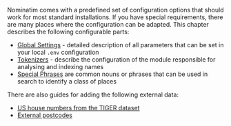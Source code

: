 Nominatim comes with a predefined set of configuration options that should
work for most standard installations. If you have special requirements, there
are many places where the configuration can be adapted. This chapter describes
the following configurable parts:

* [Global Settings](Settings.md) - detailed description of all parameters that
  can be set in your local `.env` configuration
* [Tokenizers](Tokenizers.md) - describe the configuration of the module
  responsible for analysing and indexing names
* [Special Phrases](Special-Phrases.md) are common nouns or phrases that
  can be used in search to identify a class of places

There are also guides for adding the following external data:

* [US house numbers from the TIGER dataset](Tiger.md)
* [External postcodes](Postcodes.md)
